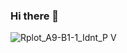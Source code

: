 ### Hi there 👋

![Rplot_A9-B1-1_Idnt_P V](https://user-images.githubusercontent.com/42751011/178173880-60f312fc-ebe1-47da-b0e2-8caa95a30c90.png)
